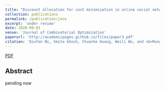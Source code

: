 ```yaml
---
title: "Discount allocation for cost minimization in online social networks"
collection: publications
permalink: /publication/joco
excerpt: 'under review'
date: 2020-09-01
venue: 'Journal of Combinatorial Optimization'
paperurl: 'http://academicpages.github.io/files/paper3.pdf'
citation: 'Qiufen Ni, Smita Ghosh, Chuanhe Huang, Weili Wu, and <b>Rong Jin</b>. <i>Journal of Combinatorial Optimization</i>. <b>JOCO</b>.'
---
```


[PDF](http://academicpages.github.io/files/paper3.pdf)

## Abstract
pending now
